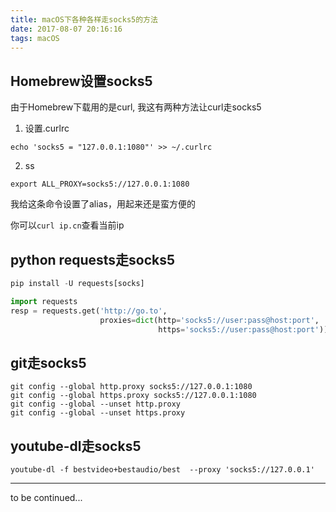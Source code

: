 ```yaml
---
title: macOS下各种各样走socks5的方法
date: 2017-08-07 20:16:16
tags: macOS
---
```


## Homebrew设置socks5

由于Homebrew下载用的是curl, 我这有两种方法让curl走socks5

1. 设置.curlrc

```shell
echo 'socks5 = "127.0.0.1:1080"' >> ~/.curlrc
```

2. ss

```shell
export ALL_PROXY=socks5://127.0.0.1:1080
```
我给这条命令设置了alias，用起来还是蛮方便的

你可以```curl ip.cn```查看当前ip

## python requests走socks5
```python
pip install -U requests[socks]

import requests
resp = requests.get('http://go.to', 
                    proxies=dict(http='socks5://user:pass@host:port',
                                 https='socks5://user:pass@host:port'))
```

## git走socks5
```shell
git config --global http.proxy socks5://127.0.0.1:1080
git config --global https.proxy socks5://127.0.0.1:1080
git config --global --unset http.proxy
git config --global --unset https.proxy
```

## youtube-dl走socks5
```shell
youtube-dl -f bestvideo+bestaudio/best  --proxy 'socks5://127.0.0.1' 
```

---

to be continued...